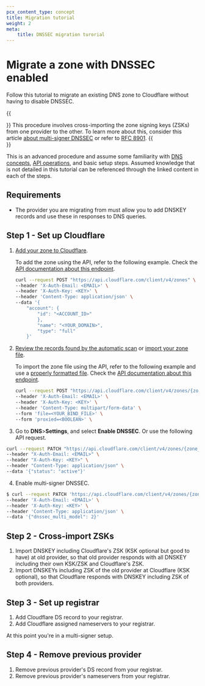 ```yaml
---
pcx_content_type: concept
title: Migration tutorial
weight: 2
meta: 
    title: DNSSEC migration turorial
---
```


# Migrate a zone with DNSSEC enabled

Follow this tutorial to migrate an existing DNS zone to Cloudflare without having to disable DNSSEC.

{{<Aside type="warning">}}
This procedure involves cross-importing the zone signing keys (ZSKs) from one provider to the other. To learn more about this, consider this article [about multi-signer DNSSEC](/dns/dnssec/multi-signer-dnssec/about/) or refer to [RFC 8901](https://www.rfc-editor.org/rfc/rfc8901.html).
{{</Aside>}}

This is an advanced procedure and assume some familiarity with [DNS concepts](/dns/concepts/), [API operations](/fundamentals/api/), and basic setup steps. Assumed knowledge that is not detailed in this tutorial can be referenced through the linked content in each of the steps.

## Requirements
* The provider you are migrating from must allow you to add DNSKEY records and use these in responses to DNS queries.

## Step 1 - Set up Cloudflare

1. [Add your zone to Cloudflare](/fundamentals/get-started/setup/add-site/).

    To add the zone using the API, refer to the following example. Check the [API documentation about this endpoint](/api/operations/zones-post).

    ```bash
    curl --request POST "https://api.cloudflare.com/client/v4/zones" \
    --header 'X-Auth-Email: <EMAIL>' \
    --header 'X-Auth-Key: <KEY>' \
    --header 'Content-Type: application/json' \
    --data '{
        "account": {
            "id": "<ACCOUNT_ID>"
            },
            "name": "<YOUR_DOMAIN>",
            "type": "full"
        }'
    ```

2. [Review the records found by the automatic scan](/dns/manage-dns-records/how-to/create-dns-records/) or [import your zone file](/dns/manage-dns-records/how-to/import-and-export/).

    To import the zone file using the API, refer to the following example and use a [properly formatted file](#format-your-zone-file). Check the [API documentation about this endpoint](/api/operations/dns-records-for-a-zone-import-dns-records).

    ```bash
    curl --request POST "https://api.cloudflare.com/client/v4/zones/{zone_id}/dns_records/import" \
    --header 'X-Auth-Email: <EMAIL>' \
    --header 'X-Auth-Key: <KEY>' \
    --header 'Content-Type: multipart/form-data' \
    --form 'file=<YOUR_BIND_FILE>' \
    --form 'proxied=<BOOLEAN>' \
    ```

3. Go to **DNS**>**Settings**, and select **Enable DNSSEC**. Or use the following API request.

```bash
curl --request PATCH "https://api.cloudflare.com/client/v4/zones/{zone_id}/dnssec" \
--header "X-Auth-Email: <EMAIL>" \
--header "X-Auth-Key: <KEY>" \
--header "Content-Type: application/json" \
--data '{"status": "active"}'
```

4. Enable multi-signer DNSSEC.

```bash
$ curl --request PATCH 'https://api.cloudflare.com/client/v4/zones/{zone_id}/dnssec' \ 
--header 'X-Auth-Email: <EMAIL>' \ 
--header 'X-Auth-Key: <KEY>' \ 
--header 'Content-Type: application/json' \ 
--data '{"dnssec_multi_model": 2}'
```

## Step 2 - Cross-import ZSKs

1. Import DNSKEY including Cloudflare's ZSK (KSK optional but good to have) at old provider, so that old provider responds with all DNSKEY including their own KSK/ZSK and Cloudflare's ZSK.
2. Import DNSKEYs including ZSK of the old provider at Cloudflare (KSK optional), so that Cloudflare responds with DNSKEY including ZSK of both providers.

## Step 3 - Set up registrar

1. Add Cloudflare DS record to your registrar.
2. Add Cloudflare assigned nameservers to your registrar.

At this point you're in a multi-signer setup.

## Step 4 - Remove previous provider

1. Remove previous provider's DS record from your registrar.
2. Remove previous provider's nameservers from your registrar.